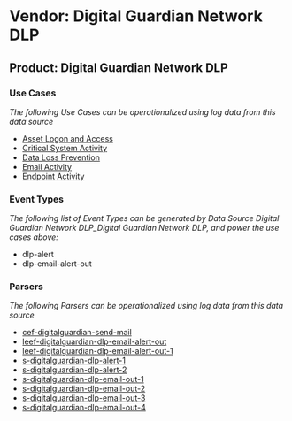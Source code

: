 Vendor: Digital Guardian Network DLP
====================================
Product: Digital Guardian Network DLP
-------------------------------------

### Use Cases

_The following Use Cases can be operationalized using log data from this data source_

* [Asset Logon and Access](../UseCases/usecase_asset_logon_and_access.md)
* [Critical System Activity](../UseCases/usecase_critical_system_activity.md)
* [Data Loss Prevention](../UseCases/usecase_data_loss_prevention.md)
* [Email Activity](../UseCases/usecase_email_activity.md)
* [Endpoint Activity](../UseCases/usecase_endpoint_activity.md)


### Event Types

_The following list of Event Types can be generated by Data Source Digital Guardian Network DLP_Digital Guardian Network DLP, and power the use cases above:_

- dlp-alert
- dlp-email-alert-out


### Parsers

_The following Parsers can be operationalized using log data from this data source_

* [cef-digitalguardian-send-mail](../Parsers/parserContent_cef-digitalguardian-send-mail.md)
* [leef-digitalguardian-dlp-email-alert-out](../Parsers/parserContent_leef-digitalguardian-dlp-email-alert-out.md)
* [leef-digitalguardian-dlp-email-alert-out-1](../Parsers/parserContent_leef-digitalguardian-dlp-email-alert-out-1.md)
* [s-digitalguardian-dlp-alert-1](../Parsers/parserContent_s-digitalguardian-dlp-alert-1.md)
* [s-digitalguardian-dlp-alert-2](../Parsers/parserContent_s-digitalguardian-dlp-alert-2.md)
* [s-digitalguardian-dlp-email-out-1](../Parsers/parserContent_s-digitalguardian-dlp-email-out-1.md)
* [s-digitalguardian-dlp-email-out-2](../Parsers/parserContent_s-digitalguardian-dlp-email-out-2.md)
* [s-digitalguardian-dlp-email-out-3](../Parsers/parserContent_s-digitalguardian-dlp-email-out-3.md)
* [s-digitalguardian-dlp-email-out-4](../Parsers/parserContent_s-digitalguardian-dlp-email-out-4.md)

